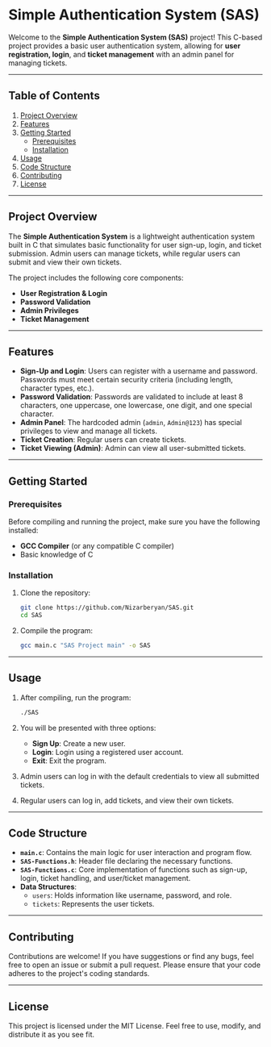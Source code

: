 # **Simple Authentication System (SAS)**

Welcome to the **Simple Authentication System (SAS)** project! This C-based project provides a basic user authentication system, allowing for **user registration, login**, and **ticket management** with an admin panel for managing tickets.

---

## **Table of Contents**

1. [Project Overview](#project-overview)
2. [Features](#features)
3. [Getting Started](#getting-started)
   - [Prerequisites](#prerequisites)
   - [Installation](#installation)
4. [Usage](#usage)
5. [Code Structure](#code-structure)
6. [Contributing](#contributing)
7. [License](#license)

---

## **Project Overview**

The **Simple Authentication System** is a lightweight authentication system built in C that simulates basic functionality for user sign-up, login, and ticket submission. Admin users can manage tickets, while regular users can submit and view their own tickets.

The project includes the following core components:

- **User Registration & Login**
- **Password Validation**
- **Admin Privileges**
- **Ticket Management**

---

## **Features**

- **Sign-Up and Login**: Users can register with a username and password. Passwords must meet certain security criteria (including length, character types, etc.).
- **Password Validation**: Passwords are validated to include at least 8 characters, one uppercase, one lowercase, one digit, and one special character.
- **Admin Panel**: The hardcoded admin (`admin`, `Admin@123`) has special privileges to view and manage all tickets.
- **Ticket Creation**: Regular users can create tickets.
- **Ticket Viewing (Admin)**: Admin can view all user-submitted tickets.

---

## **Getting Started**

### **Prerequisites**

Before compiling and running the project, make sure you have the following installed:

- **GCC Compiler** (or any compatible C compiler)
- Basic knowledge of C

### **Installation**

1. Clone the repository:

   ```bash
   git clone https://github.com/Nizarberyan/SAS.git
   cd SAS
   ```

2. Compile the program:
   ```bash
   gcc main.c "SAS Project main" -o SAS
   ```

---

## **Usage**

1. After compiling, run the program:

   ```bash
   ./SAS
   ```

2. You will be presented with three options:

   - **Sign Up**: Create a new user.
   - **Login**: Login using a registered user account.
   - **Exit**: Exit the program.

3. Admin users can log in with the default credentials to view all submitted tickets.

4. Regular users can log in, add tickets, and view their own tickets.

---

## **Code Structure**

- **`main.c`**: Contains the main logic for user interaction and program flow.
- **`SAS-Functions.h`**: Header file declaring the necessary functions.
- **`SAS-Functions.c`**: Core implementation of functions such as sign-up, login, ticket handling, and user/ticket management.
- **Data Structures**:
  - `users`: Holds information like username, password, and role.
  - `tickets`: Represents the user tickets.

---

## **Contributing**

Contributions are welcome! If you have suggestions or find any bugs, feel free to open an issue or submit a pull request. Please ensure that your code adheres to the project's coding standards.

---

## **License**

This project is licensed under the MIT License. Feel free to use, modify, and distribute it as you see fit.
